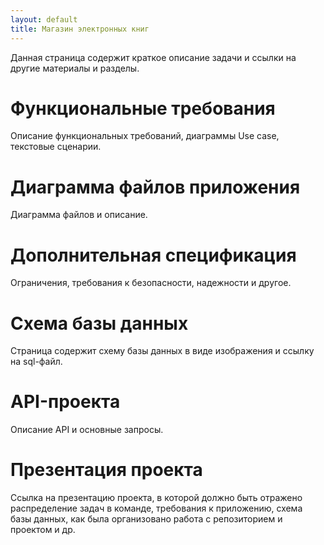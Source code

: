 ```yaml
---
layout: default
title: Магазин электронных книг
---
```


Данная страница содержит краткое описание задачи и ссылки на другие материалы и разделы.

# Функциональные требования
Описание функциональных требований, диаграммы Use case, текстовые сценарии.

# Диаграмма файлов приложения
Диаграмма файлов и описание.

# Дополнительная спецификация
Ограничения, требования к безопасности, надежности и другое.

# Схема базы данных
Страница содержит схему базы данных в виде изображения и ссылку на sql-файл.

# API-проекта
Описание API и основные запросы.

# Презентация проекта
Ссылка на презентацию проекта, в которой должно быть отражено распределение задач в команде, требования к приложению, схема базы данных, как была организовано работа с репозиторием и проектом и др.
